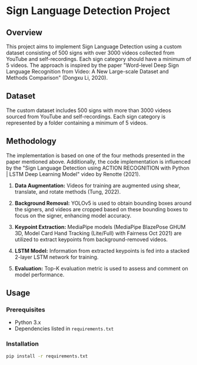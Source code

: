 # Sign Language Detection Project

## Overview

This project aims to implement Sign Language Detection using a custom dataset consisting of 500 signs with over 3000 videos collected from YouTube and self-recordings. Each sign category should have a minimum of 5 videos. The approach is inspired by the paper "Word-level Deep Sign Language Recognition from Video: A New Large-scale Dataset and Methods Comparison" (Dongxu Li, 2020).

## Dataset

The custom dataset includes 500 signs with more than 3000 videos sourced from YouTube and self-recordings. Each sign category is represented by a folder containing a minimum of 5 videos.

## Methodology

The implementation is based on one of the four methods presented in the paper mentioned above. Additionally, the code implementation is influenced by the "Sign Language Detection using ACTION RECOGNITION with Python | LSTM Deep Learning Model" video by Renotte (2021).

1. **Data Augmentation:** Videos for training are augmented using shear, translate, and rotate methods (Tung, 2022).

2. **Background Removal:** YOLOv5 is used to obtain bounding boxes around the signers, and videos are cropped based on these bounding boxes to focus on the signer, enhancing model accuracy.

3. **Keypoint Extraction:** MediaPipe models (MediaPipe BlazePose GHUM 3D, Model Card Hand Tracking (Lite/Full) with Fairness Oct 2021) are utilized to extract keypoints from background-removed videos.

4. **LSTM Model:** Information from extracted keypoints is fed into a stacked 2-layer LSTM network for training.

5. **Evaluation:** Top-K evaluation metric is used to assess and comment on model performance.

## Usage

### Prerequisites

- Python 3.x
- Dependencies listed in `requirements.txt`

### Installation

```bash
pip install -r requirements.txt
